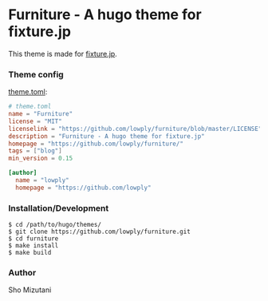 # Furniture - A hugo theme for fixture.jp

This theme is made for [fixture.jp](http://fixture.jp/).

### Theme config

[theme.toml](https://github.com/lowply/furniture/blob/master/theme.toml):

```toml
# theme.toml
name = "Furniture"
license = "MIT"
licenselink = "https://github.com/lowply/furniture/blob/master/LICENSE"
description = "Furniture - A hugo theme for fixture.jp"
homepage = "https://github.com/lowply/furniture/"
tags = ["blog"]
min_version = 0.15

[author]
  name = "lowply"
  homepage = "https://github.com/lowply"
```

### Installation/Development

```
$ cd /path/to/hugo/themes/
$ git clone https://github.com/lowply/furniture.git
$ cd furniture
$ make install
$ make build
```

### Author

Sho Mizutani

